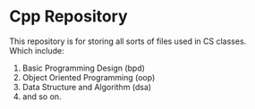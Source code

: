 # Cpp Repository

This repository is for storing all sorts of files used in CS classes.  
Which include:  

1. Basic Programming Design (bpd)
2. Object Oriented Programming (oop)
3. Data Structure and Algorithm (dsa)
4. and so on.
